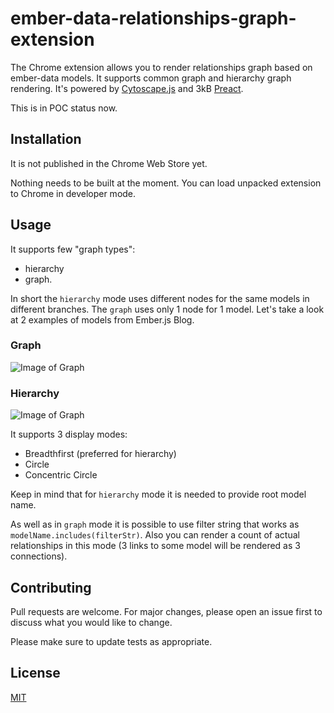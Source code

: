 # ember-data-relationships-graph-extension
The Chrome extension allows you to render relationships graph based on ember-data models.
It supports common graph and hierarchy graph rendering.
It's powered by [Cytoscape.js](https://js.cytoscape.org/) and 3kB [Preact](https://preactjs.com/).

This is in POC status now.

## Installation
It is not published in the Chrome Web Store yet.

Nothing needs to be built at the moment.
You can load unpacked extension to Chrome in developer mode.

## Usage
It supports few "graph types":
* hierarchy
* graph.

In short the `hierarchy` mode uses different nodes for the same models in different branches. The `graph` uses only 1 node for 1 model.
Let's take a look at 2 examples of models from Ember.js Blog.

### Graph
![Image of Graph](https://github.com/MaxKrai/ember-data-relationships-graph-extension/blob/images/graph.PNG?raw=true)
### Hierarchy
![Image of Graph](https://github.com/MaxKrai/ember-data-relationships-graph-extension/blob/images/hierarchy.PNG?raw=true)

It supports 3 display modes:
* Breadthfirst (preferred for hierarchy)
* Circle
* Concentric Circle

Keep in mind that for `hierarchy` mode it is needed to provide root model name.

As well as in `graph` mode it is possible to use filter string that works as `modelName.includes(filterStr)`. Also you can render a count of actual relationships in this mode (3 links to some model will be rendered as 3 connections).


## Contributing
Pull requests are welcome. For major changes, please open an issue first to discuss what you would like to change.

Please make sure to update tests as appropriate.

## License
[MIT](https://choosealicense.com/licenses/mit/)